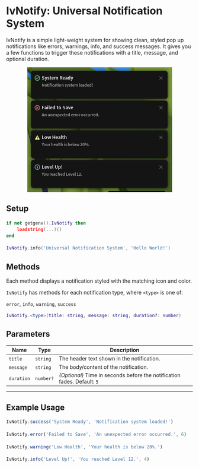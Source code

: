 # IvNotify: Universal Notification System

IvNotify is a simple light-weight system for showing clean, styled pop up notifications like errors, 
warnings, info, and success messages. It gives you a few functions to trigger these notifications with a title, message, and optional duration.

<p align='center'>
  <img src='display.png' alt='All Notifications Display' />
</p>

## Setup
```lua
if not getgenv().IvNotify then
    loadstring(...)()
end

IvNotify.info('Universal Notification System', 'Hello World!')
````

## Methods
Each method displays a notification styled with the matching icon and color.

`IvNotify` has methods for each notification type, where `<type>` is one of:

`error`, `info`, `warning`, `success`

```lua
IvNotify.<type>(title: string, message: string, duration?: number)
```

## Parameters

| Name       | Type      | Description                                                              |
| ---------- | --------- | ------------------------------------------------------------------------ |
| `title`    | `string`  | The header text shown in the notification.                               |
| `message`  | `string`  | The body/content of the notification.                                    |
| `duration` | `number?` | *(Optional)* Time in seconds before the notification fades. Default: `5` |

---

## Example Usage

```ts
IvNotify.success('System Ready', 'Notification system loaded!')

IvNotify.error('Failed to Save', 'An unexpected error occurred.', 6)

IvNotify.warning('Low Health', 'Your health is below 20%.')

IvNotify.info('Level Up!', 'You reached Level 12.', 4)
```